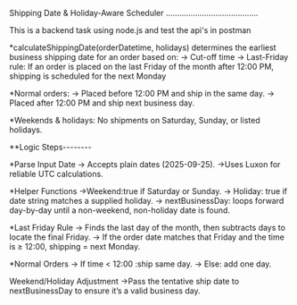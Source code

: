 Shipping Date & Holiday-Aware Scheduler
.........................................

This is a backend task using node.js and test the api's in postman

*calculateShippingDate(orderDatetime, holidays) determines the earliest business shipping date for an order based on:
-> Cut-off time
-> Last-Friday rule: If an order is placed on the last Friday of the month after 12:00 PM, shipping is scheduled for the next Monday

*Normal orders:
-> Placed before 12:00 PM and ship in the same day.
-> Placed after 12:00 PM and ship next business day.

*Weekends & holidays: No shipments on Saturday, Sunday, or listed holidays.

**Logic Steps--------

*Parse Input Date
-> Accepts plain dates (2025-09-25).
->Uses Luxon for reliable UTC calculations.

*Helper Functions
->Weekend:true if Saturday or Sunday.
-> Holiday: true if date string matches a supplied holiday.
-> nextBusinessDay: loops forward day-by-day until a non-weekend, non-holiday date is found.

*Last Friday Rule
-> Finds the last day of the month, then subtracts days to locate the final Friday.
-> If the order date matches that Friday and the time is ≥ 12:00, shipping = next Monday.

*Normal Orders
-> If time < 12:00 :ship same day.
-> Else: add one day.

Weekend/Holiday Adjustment
->Pass the tentative ship date to nextBusinessDay to ensure it’s a valid business day.
